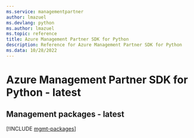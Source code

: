 ```yaml
---
ms.service: managementpartner
author: lmazuel
ms.devlang: python
ms.author: lmazuel
ms.topic: reference
title: Azure Management Partner SDK for Python
description: Reference for Azure Management Partner SDK for Python
ms.data: 10/28/2022
---
```

# Azure Management Partner SDK for Python - latest

## Management packages - latest
[!INCLUDE [mgmt-packages](management-partner-mgmt-index.md)]
